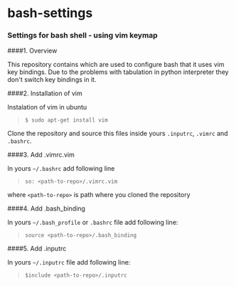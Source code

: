 # bash-settings
### Settings for bash shell - using vim keymap

####1. Overview

This repository contains which are used to configure bash that it uses vim key bindings.
Due to the problems with tabulation in python interpreter they don't switch key bindings in it.

####2. Installation of vim

Instalation of vim in ubuntu

> `$ sudo apt-get install vim`

Clone the repository and source this files inside yours `.inputrc`, `.vimrc` and `.bashrc`.

####3. Add .vimrc.vim

In yours `~/.bashrc` add following line <br />
>	`so: <path-to-repo>/.vimrc.vim` <br />

where `<path-to-repo>` is path where you cloned the repository

####4. Add .bash_binding

In yours `~/.bash_profile` or `.bashrc` file add following line: <br />
> `source <path-to-repo>/.bash_binding` <br />

####5. Add .inputrc

In yours `~/.inputrc` file add following line: <br />
> `$include <path-to-repo>/.inputrc` <br />

